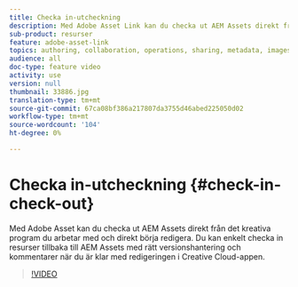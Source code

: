 ```yaml
---
title: Checka in-utcheckning
description: Med Adobe Asset Link kan du checka ut AEM Assets direkt från det kreativa program du arbetar i och börja redigera direkt. Du kan enkelt checka in resurser tillbaka till AEM Assets med rätt versionshantering och kommentarer när du är klar med redigeringen i Creative Cloud-appen.
sub-product: resurser
feature: adobe-asset-link
topics: authoring, collaboration, operations, sharing, metadata, images, operations
audience: all
doc-type: feature video
activity: use
version: null
thumbnail: 33886.jpg
translation-type: tm+mt
source-git-commit: 67ca08bf386a217807da3755d46abed225050d02
workflow-type: tm+mt
source-wordcount: '104'
ht-degree: 0%

---
```



# Checka in-utcheckning {#check-in-check-out}

Med Adobe Asset kan du checka ut AEM Assets direkt från det kreativa program du arbetar med och direkt börja redigera. Du kan enkelt checka in resurser tillbaka till AEM Assets med rätt versionshantering och kommentarer när du är klar med redigeringen i Creative Cloud-appen.

>[!VIDEO](https://video.tv.adobe.com/v/33886/?quality=12)

